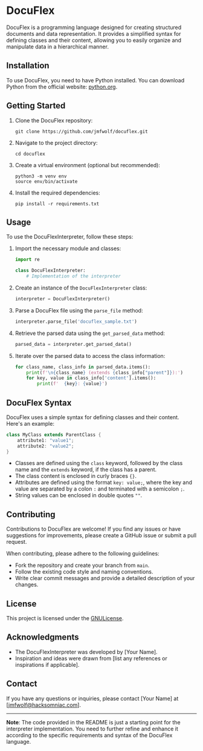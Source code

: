 # DocuFlex

DocuFlex is a programming language designed for creating structured documents and data representation. It provides a simplified syntax for defining classes and their content, allowing you to easily organize and manipulate data in a hierarchical manner.

## Installation

To use DocuFlex, you need to have Python installed. You can download Python from the official website: [python.org](https://www.python.org/).

## Getting Started

1. Clone the DocuFlex repository:

   ```shell
   git clone https://github.com/jmfwolf/docuflex.git
   ```

2. Navigate to the project directory:

   ```shell
   cd docuflex
   ```

3. Create a virtual environment (optional but recommended):

   ```shell
   python3 -m venv env
   source env/bin/activate
   ```

4. Install the required dependencies:

   ```shell
   pip install -r requirements.txt
   ```

## Usage

To use the DocuFlexInterpreter, follow these steps:

1. Import the necessary module and classes:

   ```python
   import re

   class DocuFlexInterpreter:
       # Implementation of the interpreter
   ```

2. Create an instance of the `DocuFlexInterpreter` class:

   ```python
   interpreter = DocuFlexInterpreter()
   ```

3. Parse a DocuFlex file using the `parse_file` method:

   ```python
   interpreter.parse_file('docuflex_sample.txt')
   ```

4. Retrieve the parsed data using the `get_parsed_data` method:

   ```python
   parsed_data = interpreter.get_parsed_data()
   ```

5. Iterate over the parsed data to access the class information:

   ```python
   for class_name, class_info in parsed_data.items():
       print(f'\n{class_name} (extends {class_info["parent"]}):')
       for key, value in class_info['content'].items():
           print(f'  {key}: {value}')
   ```

## DocuFlex Syntax

DocuFlex uses a simple syntax for defining classes and their content. Here's an example:

```java
class MyClass extends ParentClass {
    attribute1: "value1";
    attribute2: "value2";
}
```

- Classes are defined using the `class` keyword, followed by the class name and the `extends` keyword, if the class has a parent.
- The class content is enclosed in curly braces `{}`.
- Attributes are defined using the format `key: value;`, where the key and value are separated by a colon `:` and terminated with a semicolon `;`.
- String values can be enclosed in double quotes `""`.

## Contributing

Contributions to DocuFlex are welcome! If you find any issues or have suggestions for improvements, please create a GitHub issue or submit a pull request. 

When contributing, please adhere to the following guidelines:
- Fork the repository and create your branch from `main`.
- Follow the existing code style and naming conventions.
- Write clear commit messages and provide a detailed description of your changes.

## License

This project is licensed under the [GNULicense](LICENSE).

## Acknowledgments

- The DocuFlexInterpreter was developed by [Your Name].
- Inspiration and ideas were drawn from [list any references or inspirations if applicable].

## Contact

If you have any questions or inquiries, please contact [Your Name] at [jmfwolf@hacksomniac.com].

---
**Note**: The code provided in the README is just a starting point for the interpreter implementation. You need to further refine and enhance it according to the specific requirements and syntax of the DocuFlex language.
